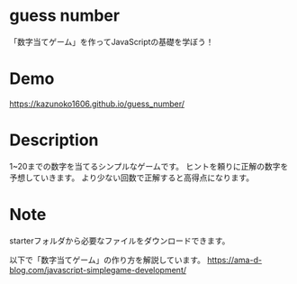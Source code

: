 # guess number

「数字当てゲーム」を作ってJavaScriptの基礎を学ぼう！

# Demo

https://kazunoko1606.github.io/guess_number/

# Description

1~20までの数字を当てるシンプルなゲームです。
ヒントを頼りに正解の数字を予想していきます。
より少ない回数で正解すると高得点になります。

# Note

starterフォルダから必要なファイルをダウンロードできます。

以下で「数字当てゲーム」の作り方を解説しています。
https://ama-d-blog.com/javascript-simplegame-development/